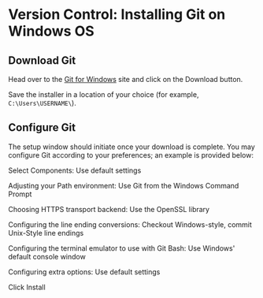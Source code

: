# Version Control: Installing Git on Windows OS

## Download Git

Head over to the [Git for Windows](https://git-for-windows.github.io/) site and click on the Download button.

Save the installer in a location of your choice (for example, `C:\Users\USERNAME\`).

## Configure Git

The setup window should initiate once your download is complete. You may configure Git according to your preferences; an example is provided below:

Select Components: Use default settings

Adjusting your Path environment: Use Git from the Windows Command Prompt

Choosing HTTPS transport backend: Use the OpenSSL library

Configuring the line ending conversions: Checkout Windows-style, commit Unix-Style line endings

Configuring the terminal emulator to use with Git Bash: Use Windows' default console window

Configuring extra options: Use default settings

Click Install
